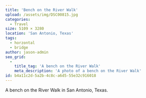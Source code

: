 ```yaml
---
title: 'Bench on the River Walk'
upload: /assets/img/DSC00815.jpg
categories:
  - Travel
size: 5109 × 3280
location: 'San Antonio, Texas'
tags:
  - horzontal
  - bridge
author: jason-admin
seo_grid:
  -
    title_tag: 'A bench on the River Walk'
    meta_description: 'A photo of a bench on the River Walk'
id: b4a11c2d-5a2b-4c8c-a6d5-55e32c916018
---
```

A bench on the River Walk in San Antonio, Texas.